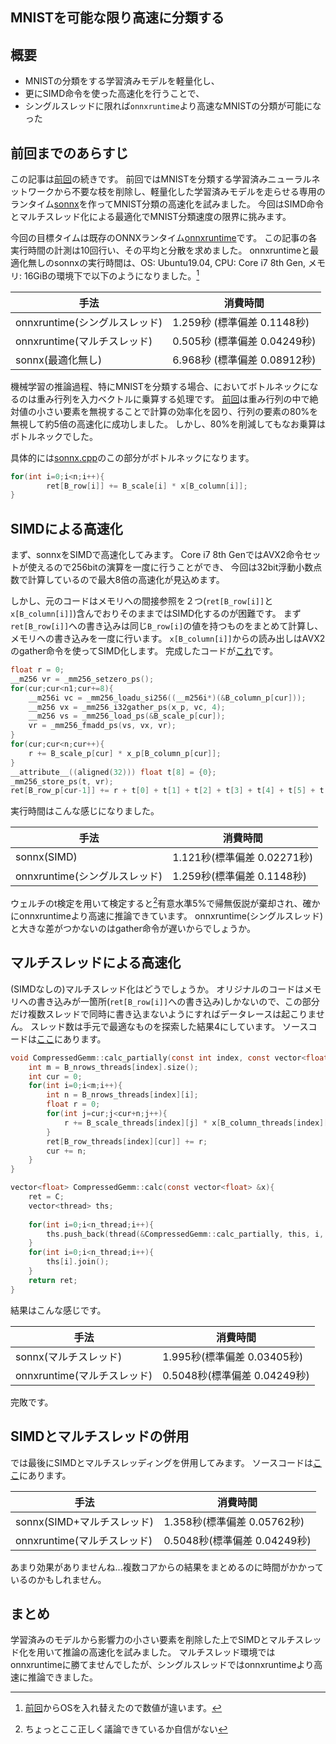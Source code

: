 ## MNISTを可能な限り高速に分類する

## 概要

- MNISTの分類をする学習済みモデルを軽量化し、
- 更にSIMD命令を使った高速化を行うことで、
- シングルスレッドに限れば`onnxruntime`より高速なMNISTの分類が可能になった

## 前回までのあらすじ

この記事は[前回](http://a-kawashiro.hatenablog.com/entry/2019/03/07/201304)の続きです。
前回ではMNISTを分類する学習済みニューラルネットワークから不要な枝を削除し、軽量化した学習済みモデルを走らせる専用のランタイム[sonnx](https://github.com/akawashiro/sonnx)を作ってMNIST分類の高速化を試みました。
今回はSIMD命令とマルチスレッド化による最適化でMNIST分類速度の限界に挑みます。

今回の目標タイムは既存のONNXランタイム[onnxruntime](https://github.com/microsoft/onnxruntime)です。
この記事の各実行時間の計測は10回行い、その平均と分散を求めました。
onnxruntimeと最適化無しのsonnxの実行時間は、OS: Ubuntu19.04, CPU: Core i7 8th Gen, メモリ: 16GiBの環境下で以下のようになりました。[^1]

| 手法                          | 消費時間                     |
|-------------------------------|------------------------------|
| onnxruntime(シングルスレッド) | 1.259秒 (標準偏差 0.1148秒)  |
| onnxruntime(マルチスレッド)   | 0.505秒 (標準偏差 0.04249秒) |
| sonnx(最適化無し)             | 6.968秒 (標準偏差 0.08912秒) |

[^1]: [前回](http://a-kawashiro.hatenablog.com/entry/2019/03/07/201304)からOSを入れ替えたので数値が違います。


機械学習の推論過程、特にMNISTを分類する場合、においてボトルネックになるのは重み行列を入力ベクトルに乗算する処理です。
[前回](http://a-kawashiro.hatenablog.com/entry/2019/03/07/201304)は重み行列の中で絶対値の小さい要素を無視することで計算の効率化を図り、行列の要素の80%を無視して約5倍の高速化に成功しました。
しかし、80%を削減してもなお乗算はボトルネックでした。

具体的には[sonnx.cpp](https://github.com/akawashiro/sonnx/blob/master/sonnx.cpp)のこの部分がボトルネックになります。
```c
for(int i=0;i<n;i++){
        ret[B_row[i]] += B_scale[i] * x[B_column[i]];
}
```

## SIMDによる高速化

まず、sonnxをSIMDで高速化してみます。
Core i7 8th GenではAVX2命令セットが使えるので256bitの演算を一度に行うことができ、
今回は32bit浮動小数点数で計算しているので最大8倍の高速化が見込めます。

しかし、元のコードはメモリへの間接参照を２つ(`ret[B_row[i]]`と`x[B_column[i]]`)含んでおりそのままではSIMD化するのが困難です。
まず`ret[B_row[i]]`への書き込みは同じ`B_row[i]`の値を持つものをまとめて計算し、メモリへの書き込みを一度に行います。
`x[B_column[i]]`からの読み出しはAVX2のgather命令を使ってSIMD化します。
完成したコードが[これ](https://github.com/akawashiro/sonnx/blob/avx2/sonnx.cpp)です。

```c
float r = 0;
__m256 vr = _mm256_setzero_ps();
for(cur;cur<n1;cur+=8){
    __m256i vc = _mm256_loadu_si256((__m256i*)(&B_column_p[cur]));
    __m256 vx = _mm256_i32gather_ps(x_p, vc, 4);
    __m256 vs = _mm256_load_ps(&B_scale_p[cur]);
    vr = _mm256_fmadd_ps(vs, vx, vr);
}
for(cur;cur<n;cur++){
    r += B_scale_p[cur] * x_p[B_column_p[cur]];
}
__attribute__((aligned(32))) float t[8] = {0};
_mm256_store_ps(t, vr);
ret[B_row_p[cur-1]] += r + t[0] + t[1] + t[2] + t[3] + t[4] + t[5] + t[6] + t[7];
```

実行時間はこんな感じになりました。

| 手法                          | 消費時間                    |
|-------------------------------|-----------------------------|
| sonnx(SIMD)                   | 1.121秒(標準偏差 0.02271秒) |
| onnxruntime(シングルスレッド) | 1.259秒(標準偏差 0.1148秒)  |

ウェルチのt検定を用いて検定すると[^2]有意水準5%で帰無仮説が棄却され、確かにonnxruntimeより高速に推論できています。
onnxruntime(シングルスレッド)と大きな差がつかないのはgather命令が遅いからでしょうか。

[^2]: ちょっとここ正しく議論できているか自信がない


## マルチスレッドによる高速化

(SIMDなしの)マルチスレッド化はどうでしょうか。
オリジナルのコードはメモリへの書き込みが一箇所(`ret[B_row[i]]`への書き込み)しかないので、この部分だけ複数スレッドで同時に書き込まないようにすればデータレースは起こりません。
スレッド数は手元で最適なものを探索した結果4にしています。
ソースコードは[ここ](https://github.com/akawashiro/sonnx/blob/multithread/sonnx.cpp)にあります。

```c
void CompressedGemm::calc_partially(const int index, const vector<float> &x){
    int m = B_nrows_threads[index].size();
    int cur = 0;
    for(int i=0;i<m;i++){
        int n = B_nrows_threads[index][i];
        float r = 0;
        for(int j=cur;j<cur+n;j++){
            r += B_scale_threads[index][j] * x[B_column_threads[index][j]];
        }
        ret[B_row_threads[index][cur]] += r;
        cur += n;
    }
}

vector<float> CompressedGemm::calc(const vector<float> &x){
    ret = C;
    vector<thread> ths;
    
    for(int i=0;i<n_thread;i++){
        ths.push_back(thread(&CompressedGemm::calc_partially, this, i, x));
    }
    for(int i=0;i<n_thread;i++){
        ths[i].join();
    }
    return ret;
}
```

結果はこんな感じです。

| 手法                        | 消費時間                     |
|-----------------------------|------------------------------|
| sonnx(マルチスレッド)       | 1.995秒(標準偏差 0.03405秒)  |
| onnxruntime(マルチスレッド) | 0.5048秒(標準偏差 0.04249秒) |

完敗です。

## SIMDとマルチスレッドの併用

では最後にSIMDとマルチスレッディングを併用してみます。
ソースコードは[ここ](https://github.com/akawashiro/sonnx/blob/multithread+AVX2/sonnx.cpp)にあります。

| 手法                        | 消費時間                     |
|-----------------------------|------------------------------|
| sonnx(SIMD+マルチスレッド)  | 1.358秒(標準偏差 0.05762秒)  |
| onnxruntime(マルチスレッド) | 0.5048秒(標準偏差 0.04249秒) |

あまり効果がありませんね...複数コアからの結果をまとめるのに時間がかかっているのかもしれません。

## まとめ
学習済みのモデルから影響力の小さい要素を削除した上でSIMDとマルチスレッド化を用いて推論の高速化を試みました。
マルチスレッド環境ではonnxruntimeに勝てませんでしたが、シングルスレッドではonnxruntimeより高速に推論できました。
